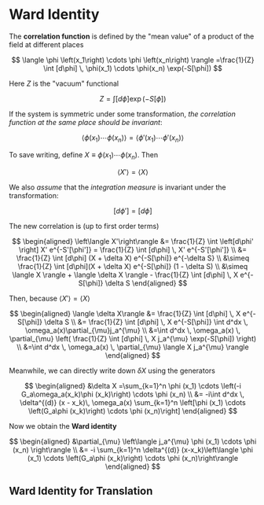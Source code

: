 # Ward Identity

The **correlation function** is defined by the "mean value" of a product of the field at different places

$$
\langle 
    \phi \left(x_1\right) \cdots  \phi \left(x_n\right)
\rangle 
=\frac{1}{Z} \int [d\phi] \,
\phi(x_1) \cdots \phi(x_n)
\exp(-S[\phi])
$$

Here $Z$ is the "vacuum" functional

$$
Z=\int [d\phi] \exp(-S[\phi])
$$

If the system is symmetric under some transformation, *the correlation function at the same place should be invariant*:

$$
\langle
    \phi(x_1) \cdots \phi(x_n)
\rangle 
= \langle 
    \phi'(x_1) \cdots \phi'(x_n)
\rangle 
$$

To save writing, define $X \equiv \phi(x_1) \cdots  \phi(x_n)$. Then

$$
\langle X' \rangle =\langle X \rangle
$$

We also *assume* that the *integration measure* is invariant under the transformation:

$$
[d\phi'] = [d\phi]
$$

The new correlation is (up to first order terms)

$$
\begin{aligned}
    \left\langle X'\right\rangle 
    &= \frac{1}{Z} \int \left[d\phi' \right] 
    X' e^{-S'[\phi']}
    = \frac{1}{Z} \int [d\phi] \,
    X' e^{-S'[\phi']}
    \\
    &= \frac{1}{Z} \int [d\phi]
    (X + \delta X) e^{-S[\phi]}
    e^{-\delta S}
    \\
    &\simeq \frac{1}{Z} \int [d\phi](X + \delta X)
    e^{-S[\phi]} (1 - \delta S)
    \\
    &\simeq \langle X \rangle 
    + \langle \delta X \rangle 
    - \frac{1}{Z} \int [d\phi] \, X 
    e^{-S[\phi]} \delta S
\end{aligned}
$$

Then, because $\left\langle X'\right\rangle =\langle X\rangle$

$$
\begin{aligned}
    \langle \delta X\rangle 
    &= \frac{1}{Z} \int [d\phi] \, X 
    e^{-S[\phi]} \delta S
    \\
    &= \frac{1}{Z} \int [d\phi] \,
    X e^{-S[\phi]}
    \int d^dx \, \omega_a(x)\partial_{\mu}j_a^{\mu}
    \\
    &=\int d^dx \, \omega_a(x) \,
    \partial_{\mu} \left(
        \frac{1}{Z} \int [d\phi] \, X j_a^{\mu} \exp(-S[\phi])
    \right)
    \\
    &=\int d^dx \, \omega_a(x) \, 
    \partial_{\mu} \langle X j_a^{\mu} \rangle
\end{aligned}
$$

Meanwhile, we can directly write down $\delta X$ using the generators

$$
\begin{aligned}
    &\delta X
    =\sum_{k=1}^n \phi (x_1) \cdots  
    \left(-i G_a\omega_a(x_k)\phi (x_k)\right) 
    \cdots \phi (x_n)
    \\
    &= -i\int d^dx \, 
    \delta^{(d)} (x - x_k)\,
    \omega_a(x)
    \sum_{k=1}^n \left[\phi (x_1) \cdots  \left(G_a\phi (x_k)\right) \cdots  \phi (x_n)\right]
\end{aligned}
$$

Now we obtain the **Ward identity**

$$
\begin{aligned}
    &\partial_{\mu} \left\langle 
    j_a^{\mu} \phi (x_1) \cdots \phi (x_n)
    \right\rangle 
    \\
    &= -i \sum_{k=1}^n 
    \delta^{(d)} (x-x_k)\left\langle
    \phi (x_1) \cdots 
    \left(G_a\phi (x_k)\right) 
    \cdots \phi (x_n)\right\rangle
\end{aligned}
$$

## Ward Identity for Translation